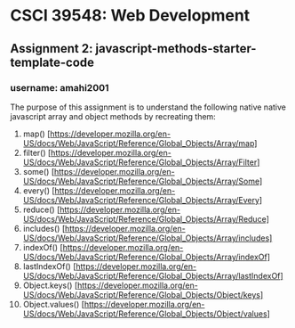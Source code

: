 # CSCI 39548: Web Development
## Assignment 2: javascript-methods-starter-template-code
### username: amahi2001

The purpose of this assignment is to understand the following native native javascript array and object methods by recreating them:

1. map() [https://developer.mozilla.org/en-US/docs/Web/JavaScript/Reference/Global_Objects/Array/map]
2. filter() [https://developer.mozilla.org/en-US/docs/Web/JavaScript/Reference/Global_Objects/Array/Filter]
3. some() [https://developer.mozilla.org/en-US/docs/Web/JavaScript/Reference/Global_Objects/Array/Some]
4. every() [https://developer.mozilla.org/en-US/docs/Web/JavaScript/Reference/Global_Objects/Array/Every]
5. reduce() [https://developer.mozilla.org/en-US/docs/Web/JavaScript/Reference/Global_Objects/Array/Reduce]
6. includes() [https://developer.mozilla.org/en-US/docs/Web/JavaScript/Reference/Global_Objects/Array/includes]
7. indexOf() [https://developer.mozilla.org/en-US/docs/Web/JavaScript/Reference/Global_Objects/Array/indexOf]
8. lastIndexOf() [https://developer.mozilla.org/en-US/docs/Web/JavaScript/Reference/Global_Objects/Array/lastIndexOf]
9. Object.keys() [https://developer.mozilla.org/en-US/docs/Web/JavaScript/Reference/Global_Objects/Object/keys]
10. Object.values() [https://developer.mozilla.org/en-US/docs/Web/JavaScript/Reference/Global_Objects/Object/values]

